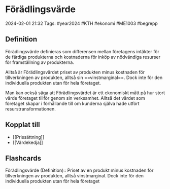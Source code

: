 # Förädlingsvärde

2024-02-01 21:32
Tags: #year2024 #KTH #ekonomi #ME1003 #begrepp

## Definition

Förädlingsvärde definieras som differensen mellan företagens intäkter för de färdiga produkterna och kostnaderna för inköp av nödvändiga resurser för framställning av produkterna.

Alltså är Förädlingsvärdet priset av produkten minus kostnaden för tillverkningen av produkten, alltså sin ==vinstmarginal==. Dock inte för den individuella produkten utan för hela företaget.

Man kan också säga att Förädlingsvärdet är ett ekonomiskt mått på hur stort värde företaget tillför genom sin verksamhet. Alltså det värdet som företaget skapar i förhållande till om kunderna själva hade utfört resurstransformationen.

## Kopplat till

- [[Prissättning]]
- [[Värdekedja]]

## Flashcards

Förädlingsvärde (Definition):: Priset av en produkt minus kostnaden för tillverkningen av produkten, alltså vinstmarginal. Dock inte för den individuella produkten utan för hela företaget
<!--SR:!2024-02-07,2,248!2024-02-07,2,230-->

